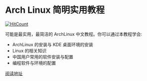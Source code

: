 # Arch Linux 简明实用教程

[![HitCount](http://hits.dwyl.com/KagarinoKirieStudio/ArchLinuxTutorial.svg)](http://hits.dwyl.com/KagarinoKirieStudio/ArchLinuxTutorial)

可能是最实用，最简洁的 ArchLinux 中文教程。你可以通过本教程学会:

- ArchLinux 的安装与 KDE 桌面环境的安装
- Linux 的相关知识
- 中国用户常用的软件安装与配置
- 编程软件与环境的配置

[阅读地址](https://kagarinokiriestudio.github.io/ArchLinuxTutorial/#/)
